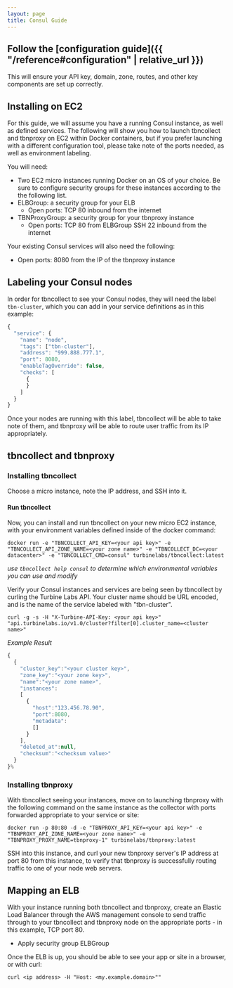 ```yaml
---
layout: page
title: Consul Guide
---
```


[//]: # ( Copyright 2017 Turbine Labs, Inc.                                   )
[//]: # ( you may not use this file except in compliance with the License.    )
[//]: # ( You may obtain a copy of the License at                             )
[//]: # (                                                                     )
[//]: # (     http://www.apache.org/licenses/LICENSE-2.0                      )
[//]: # (                                                                     )
[//]: # ( Unless required by applicable law or agreed to in writing, software )
[//]: # ( distributed under the License is distributed on an "AS IS" BASIS,   )
[//]: # ( WITHOUT WARRANTIES OR CONDITIONS OF ANY KIND, either express or     )
[//]: # ( implied. See the License for the specific language governing        )
[//]: # ( permissions and limitations under the License.                      )

[//]: # (Integrating Houston with Consul)

## Follow the [configuration guide]({{ "/reference#configuration" | relative_url }})

This will ensure your API key, domain, zone, routes, and other key components
are set up correctly.

##  Installing on EC2
For this guide, we will assume you have a running Consul instance, as well as
defined services. The following will show you how to launch tbncollect and
tbnproxy on EC2 within Docker containers, but if you prefer launching with a
different configuration tool, please take note of the ports needed, as well as
environment labeling.

You will need:
- Two EC2 micro instances running Docker on an OS of your choice. Be sure to
configure security groups for these instances according to the the following
list.
- ELBGroup: a security group for your ELB
  - Open ports:
    TCP 80 inbound from the internet
- TBNProxyGroup: a security group for your tbnproxy instance
  - Open ports:
    TCP 80 from ELBGroup
    SSH 22 inbound from the internet

Your existing Consul services will also need the following:
  - Open ports:
    8080 from the IP of the tbnproxy instance

## Labeling your Consul nodes
In order for tbncollect to see your Consul nodes, they will need the label
`tbn-cluster`, which you can add in your service definitions as in this example:

```javascript
{
  "service": {
    "name": "node",
    "tags": ["tbn-cluster"],
    "address": "999.888.777.1",
    "port": 8080,
    "enableTagOverride": false,
    "checks": [
      {
      }
    ]
  }
}
```
Once your nodes are running with this label, tbncollect will be able to take
note of them, and tbnproxy will be able to route user traffic from its IP
appropriately.

## tbncollect and tbnproxy

### Installing tbncollect
Choose a micro instance, note the IP address, and SSH into it.

#### Run tbncollect
Now, you can install and run tbncollect on your new micro EC2 instance, with
your environment variables defined inside of the docker command:

```shell
docker run -e "TBNCOLLECT_API_KEY=<your api key>" -e "TBNCOLLECT_API_ZONE_NAME=<your zone name>" -e "TBNCOLLECT_DC=<your datacenter>" -e "TBNCOLLECT_CMD=consul" turbinelabs/tbncollect:latest
```

_use `tbncollect help consul` to determine which environmental variables you can use and modify_

Verify your Consul instances and services are being seen by tbncollect by
curling the Turbine Labs API. Your cluster name should be URL encoded, and is
the name of the service labeled with "tbn-cluster".

```shell
curl -g -s -H "X-Turbine-API-Key: <your api key>" "api.turbinelabs.io/v1.0/cluster?filter[0].cluster_name=<cluster name>"
```

*Example Result*

```javascript
{
  {
    "cluster_key":"<your cluster key>",
    "zone_key":"<your zone key>",
    "name":"<your zone name>",
    "instances":
    [
      {
        "host":"123.456.78.90",
        "port":8080,
        "metadata":
        []
      }
    ],
    "deleted_at":null,
    "checksum":"<checksum value>"
  }
}%
```

### Installing tbnproxy
With tbncollect seeing your instances, move on to launching tbnproxy with the
following command on the same instance as the collector with ports forwarded
appropriate to your service or site:

```shell
docker run -p 80:80 -d -e "TBNPROXY_API_KEY=<your api key>" -e "TBNPROXY_API_ZONE_NAME=<your zone name>" -e "TBNPROXY_PROXY_NAME=tbnproxy-1" turbinelabs/tbnproxy:latest
```

SSH into this instance, and curl your new tbnproxy server's IP address at port
80 from this instance, to verify that tbnproxy is successfully routing traffic
to one of your node web servers.

## Mapping an ELB
With your instance running both tbncollect and tbnproxy, create an Elastic Load
Balancer through the AWS management console to send traffic through to your
tbncollect and tbnproxy node on the appropriate ports - in this example, TCP
port 80.
- Apply security group ELBGroup

Once the ELB is up, you should be able to see your app or site in a browser, or with curl:

```shell
curl <ip address> -H "Host: <my.example.domain>""
```
